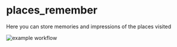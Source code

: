 # places_remember
Here you can store memories and impressions of the places visited

![example workflow](https://github.com/Tavien/places_remember/actions/docker-image.yml/badge.svg)

